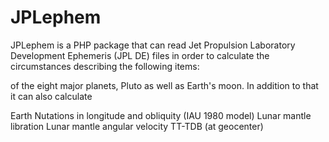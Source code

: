 # JPLephem
JPLephem is a PHP package that can read Jet Propulsion Laboratory Development Ephemeris (JPL DE) files in order to calculate the circumstances describing the following items:



of the eight major planets, Pluto as well as Earth's moon. In addition to that it can also calculate 

 Earth Nutations in longitude and obliquity (IAU 1980 model)
       Lunar mantle libration
       Lunar mantle angular velocity
       TT-TDB (at geocenter)
